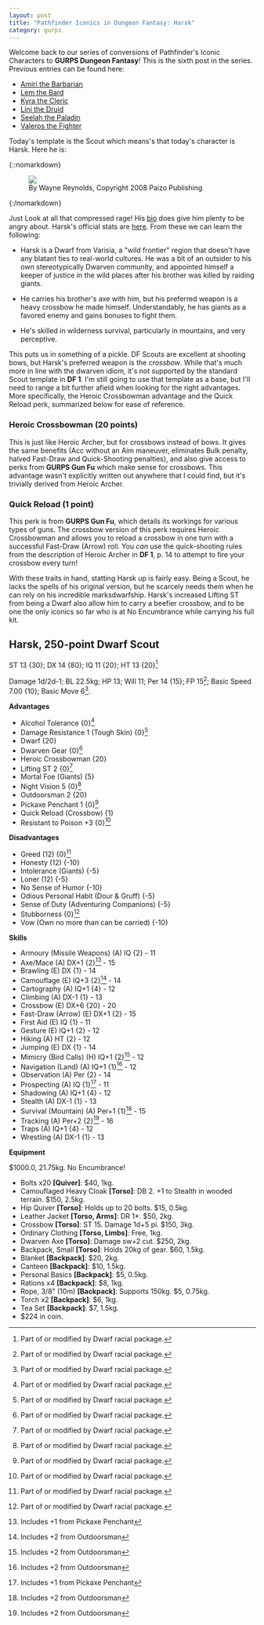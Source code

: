 ```yaml
---
layout: post
title: "Pathfinder Iconics in Dungeon Fantasy: Harsk"
category: gurps
---
```


Welcome back to our series of conversions of Pathfinder's Iconic Characters to
**GURPS Dungeon Fantasy**! This is the sixth post in the series. Previous
entries can be found here:

- [Amiri the Barbarian][1]
- [Lem the Bard][2]
- [Kyra the Cleric][3]
- [Lini the Druid][4]
- [Seelah the Paladin][5]
- [Valeros the Fighter][6]

Today's template is the Scout which means's that today's character is
Harsk. Here he is:

{::nomarkdown}
<figure>
  <img src="{{ "/assets/Harsk.jpg" | absolute_url }}"/>
  <figcaption>By Wayne Reynolds, Copyright 2008 Paizo Publishing</figcaption>
</figure>
{:/nomarkdown}

Just Look at all that compressed rage! His [bio][7] does give him plenty to be
angry about. Harsk's official stats are [here][8]. From these we can learn the
following:

- Harsk is a Dwarf from Varisia, a "wild frontier" region that doesn't have any
  blatant ties to real-world cultures. He was a bit of an outsider to his own
  stereotypically Dwarven community, and appointed himself a keeper of justice
  in the wild places after his brother was killed by raiding giants.

- He carries his brother's axe with him, but his preferred weapon is a heavy
  crossbow he made himself. Understandably, he has giants as a favored enemy and
  gains bonuses to fight them.

- He's skilled in wilderness survival, particularly in mountains, and very
  perceptive.

This puts us in something of a pickle. DF Scouts are excellent at shooting bows,
but Harsk's preferred weapon is the _crossbow_. While that's much more in line
with the dwarven idiom, it's not supported by the standard Scout template in
**DF 1**. I'm still going to use that template as a base, but I'll need to range
a bit further afield when looking for the right advantages. More specifically,
the Heroic Crossbowman advantage and the Quick Reload perk, summarized below for
ease of reference.

### Heroic Crossbowman (20 points)

This is just like Heroic Archer, but for crossbows instead of bows. It gives the
same benefits (Acc without an Aim maneuver, eliminates Bulk penalty, halved
Fast-Draw and Quick-Shooting penalties), and also give access to perks from
**GURPS Gun Fu** which make sense for crossbows. This advantage wasn't
explicitly written out anywhere that I could find, but it's trivially derived
from Heroic Archer.

### Quick Reload (1 point)

This perk is from **GURPS Gun Fu**, which details its workings for various types
of guns. The crossbow version of this perk requires Heroic Crossbowman and
allows you to reload a crossbow in one turn with a successful Fast-Draw (Arrow)
roll. You _can_ use the quick-shooting rules from the description of Heroic
Archer in **DF 1**, p. 14 to attempt to fire your crossbow every turn!

With these traits in hand, statting Harsk up is fairly easy. Being a Scout, he
lacks the spells of his original version, but he scarcely needs them when he can
rely on his incredible marksdwarfship. Harsk's increased Lifting ST from being a
Dwarf also allow him to carry a beefier crossbow, and to be one the only iconics
so far who is at No Encumbrance while carrying his full kit.

## Harsk, 250-point Dwarf Scout

ST 13 {30}; DX 14 {80}; IQ 11 {20}; HT 13 {20}[^1]

Damage 1d/2d-1; BL 22.5kg; HP 13; Will 11; Per 14 {15}; FP 15[^1]; Basic Speed
7.00 {10}; Basic Move 6[^1].

**Advantages**

- Alcohol Tolerance {0}[^1]
- Damage Resistance 1 (Tough Skin) {0}[^1]
- Dwarf {20}
- Dwarven Gear {0}[^1]
- Heroic Crossbowman {20}
- Lifting ST 2 {0}[^1]
- Mortal Foe (Giants) {5}
- Night Vision 5 {0}[^1]
- Outdoorsman 2 {20}
- Pickaxe Penchant 1 {0}[^1]
- Quick Reload (Crossbow) {1}
- Resistant to Poison +3 {0}[^1]

**Disadvantages**

- Greed (12) {0}[^1]
- Honesty (12) {-10}
- Intolerance (Giants) {-5}
- Loner (12) {-5}
- No Sense of Humor {-10}
- Odious Personal Habit (Dour & Gruff) {-5}
- Sense of Duty (Adventuring Companions) {-5}
- Stubborness {0}[^1]
- Vow (Own no more than can be carried) {-10}

**Skills**

- Armoury (Missile Weapons) (A) IQ {2} - 11
- Axe/Mace (A) DX+1 {2}[^3] - 15
- Brawling (E) DX {1} - 14
- Camouflage (E) IQ+3 {2}[^2] - 14
- Cartography (A) IQ+1 {4} - 12
- Climbing (A) DX-1 {1} - 13
- Crossbow (E) DX+6 {20} - 20
- Fast-Draw (Arrow) (E) DX+1 {2} - 15
- First Aid (E) IQ {1} - 11
- Gesture (E) IQ+1 {2} - 12
- Hiking (A) HT {2} - 12
- Jumping (E) DX {1} - 14
- Mimicry (Bird Calls) (H) IQ+1 {2}[^2] - 12
- Navigation (Land) (A) IQ+1 {1}[^2] - 12
- Observation (A) Per {2} - 14
- Prospecting (A) IQ {1}[^3] - 11
- Shadowing (A) IQ+1 {4} - 12
- Stealth (A) DX-1 {1} - 13
- Survival (Mountain) (A) Per+1 {1}[^2] - 15
- Tracking (A) Per+2 {2}[^2] - 16
- Traps (A) IQ+1 {4} - 12
- Wrestling (A) DX-1 {1} - 13

**Equipment**

$1000.0, 21.75kg. No Encumbrance!

- Bolts x20 **[Quiver]**: $40, 1kg.
- Camouflaged Heavy Cloak **[Torso]**: DB 2. +1 to Stealth in wooded terrain. $150,
  2.5kg.
- Hip Quiver **[Torso]**: Holds up to 20 bolts. $15, 0.5kg.
- Leather Jacket **[Torso, Arms]**: DR 1*. $50, 2kg.
- Crossbow **[Torso]**: ST 15. Damage 1d+5 pi. $150, 3kg.
- Ordinary Clothing **[Torso, Limbs]**: Free, 1kg.
- Dwarven Axe **[Torso]**: Damage sw+2 cut. $250, 2kg.
- Backpack, Small **[Torso]**: Holds 20kg of gear. $60, 1.5kg.
- Blanket **[Backpack]**: $20, 2kg.
- Canteen **[Backpack]**: $10, 1.5kg.
- Personal Basics **[Backpack]**: $5, 0.5kg.
- Rations x4 **[Backpack]**: $8, 1kg.
- Rope, 3/8" (10m) **[Backpack]**: Supports 150kg. $5, 0.75kg.
- Torch x2 **[Backpack]**: $6, 1kg.
- Tea Set **[Backpack]**: $7, 1.5kg.
- $224 in coin.

[^1]: Part of or modified by Dwarf racial package.
[^2]: Includes +2 from Outdoorsman
[^3]: Includes +1 from Pickaxe Penchant

[1]: https://bira.github.io/octopus-carnival/gurps/2016/10/02/pathfinder-df-barbarian.html
[2]: https://bira.github.io/octopus-carnival/gurps/2016/10/08/pathfinder-df-bard.html
[3]: https://bira.github.io/octopus-carnival/gurps/2016/10/15/pathfinder-df-cleric.html
[4]: https://bira.github.io/octopus-carnival/gurps/2016/10/23/pathfinder-df-druid.html
[5]: https://bira.github.io/octopus-carnival/gurps/2016/11/20/pathfinder-df-paladin.html
[6]: https://bira.github.io/octopus-carnival/gurps/2016/11/27/pathfinder-df-knight.html
[7]: http://pathfinder.wikia.com/wiki/Harsk
[8]: http://paizo.com/pathfinderRPG/prd/npcCodex/iconic/harsk.html
